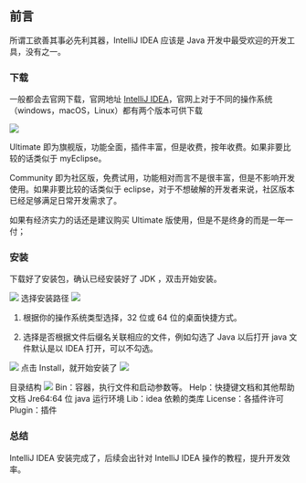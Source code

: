 ## 前言

所谓工欲善其事必先利其器，IntelliJ IDEA 应该是 Java 开发中最受欢迎的开发工具，没有之一。

### 下载

一般都会去官网下载，官网地址
 [IntelliJ IDEA](https://www.jetbrains.com/idea/download/#section=windows)，官网上对于不同的操作系统（windows，macOS，Linux）都有两个版本可供下载

 ![](https://cdn.guojiang.club/Fkkf4jASpV3M3RR2D6IeSxqwRis7)

 Ultimate 即为旗舰版，功能全面，插件丰富，但是收费，按年收费。如果非要比较的话类似于 myEclipse。

Community 即为社区版，免费试用，功能相对而言不是很丰富，但是不影响开发使用。如果非要比较的话类似于 eclipse，对于不想破解的开发者来说，社区版本已经足够满足日常开发需求了。

如果有经济实力的话还是建议购买 Ultimate 版使用，但是不是终身的而是一年一付；

### 安装

下载好了安装包，确认已经安装好了 JDK ，双击开始安装。

![](https://cdn.guojiang.club/FjUjIXzHIJveW4iywrROk-MF3IZj)
选择安装路径
![](https://cdn.guojiang.club/FskoC6rSzmLUON4cGtHp2-QjEwvh)

1. 根据你的操作系统类型选择，32 位或 64 位的桌面快捷方式。

2. 选择是否根据文件后缀名关联相应的文件，例如勾选了 Java 以后打开 java 文件默认是以 IDEA 打开，可以不勾选。

![](https://cdn.guojiang.club/Fl7HdOSSpENXJuiH4n86yC5dS-MT)
点击 Install，就开始安装了
![](https://cdn.guojiang.club/Fq7FelcuVe3KxSHOJEJLbPLC6Ux9)

目录结构
![](https://cdn.guojiang.club/Fj3Tk8zF4yDib-tyi_2avW_tC2B_)
Bin：容器，执行文件和启动参数等。
Help：快捷键文档和其他帮助文档
Jre64:64 位 java 运行环境
Lib：idea 依赖的类库
License：各插件许可
Plugin：插件

### 总结

IntelliJ IDEA 安装完成了，后续会出针对 IntelliJ IDEA 操作的教程，提升开发效率。
